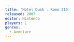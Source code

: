 ```yaml
---
title: 'Hotel Dusk : Room 215'
released: 2007
editor: Nintendo
players: 1
genres:
  - Aventure
---
```

